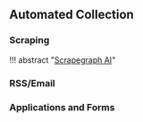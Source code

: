 ## Automated Collection

### Scraping
!!! abstract "[Scrapegraph AI](https://github.com/ScrapeGraphAI/Scrapegraph-ai)"

### RSS/Email

### Applications and Forms

